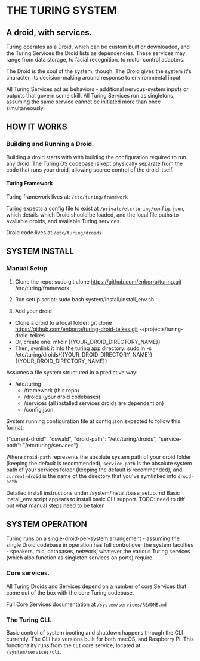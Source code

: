 # THE TURING SYSTEM

## A droid, with services.

Turing operates as a Droid, which can be custom built or downloaded, and the
Turing Services the Droid lists as dependencies. These services may range
from data storage, to facial recognition, to motor control adapters.

The Droid is the soul of the system, though. The Droid gives the system it's
character, its decision-making around response to environmental input.

All Turing Services act as behaviors - additional nervous-system inputs or
outputs that govern some skill. All Turing Services run as singletons, assuming
the same service cannot be initiated more than once simultaneously.

## HOW IT WORKS

### Building and Running a Droid.
Building a droid starts with with building the configuration required to run
any droid. The Turing OS codebase is kept physically separate from the code that
runs your droid, allowing source control of the droid itself.

#### Turing Framework
Turing framework lives at: `/etc/turing/framework`

Turing expects a config file to exist at `/private/etc/turing/config.json`, which
details which Droid should be loaded, and the local file paths to available
droids, and available Turing services.

Droid code lives at `/etc/turing/droids`


## SYSTEM INSTALL

### Manual Setup

1. Clone the repo:
  sudo git clone https://github.com/enborra/turing.git /etc/turing/framework

2. Run setup script:
  sudo bash system/install/install_env.sh
  
3. Add your droid
  + Clone a droid to a local folder: git clone https://github.com/enborra/turing-droid-telkes.git ~/projects/turing-droid-telkes
  + Or, create one: mkdir {{YOUR_DROID_DIRECTORY_NAME}}
  + Then, symlink it into the turing app directory: sudo ln -s /etc/turing/droids/{{YOUR_DROID_DIRECTORY_NAME}} {{YOUR_DROID_DIRECTORY_NAME}}

Assumes a file system structured in a predictive way:

+ /etc/turing
  + /framework (this repo)
  + /droids (your droid codebases)
  + /services (all installed services droids are dependent on)
  + /config.json

System running configuration file at config.json expected to follow this format:

  {"current-droid": "oswald", "droid-path": "/etc/turing/droids", "service-path": "/etc/turing/services"}

Where `droid-path` represents the absolute system path of your droid folder (keeping the default is recommended), `service-path` is the absolute system path of your services folder (keeping the default is recommended), and `current-droid` is the name of the directory that you've symlinked into `droid-path`

Detailed install instructions under /system/install/base_setup.md
Basic install_env script appears to install basic CLI support. TODO: need to
diff out what manual steps need to be taken


## SYSTEM OPERATION

Turing runs on a single-droid-per-system arrangement - assuming the single Droid
codebase in operation has full control over the system faculties - speakers, mic,
databases, network, whatever the various Turing services (which also function as
singleton services on ports) require.

### Core services.
All Turing Droids and Services depend on a number of core Services that come
out of the box with the core Turing codebase.

Full Core Services documentation at `/system/services/README.md`

### The Turing CLI.
Basic control of system booting and shutdown happens through the CLI currently.
The CLI has versions built for both macOS, and Raspberry Pi. This functionality
runs from the `CLI` core service, located at `/system/services/cli`.
